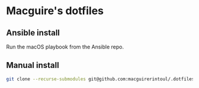 # Macguire's dotfiles

## Ansible install

Run the macOS playbook from the Ansible repo.

## Manual install

```zsh
git clone --recurse-submodules git@github.com:macguirerintoul/.dotfiles.git ~/.dotfiles
```
